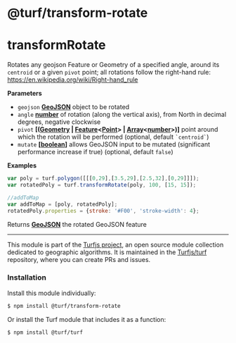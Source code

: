 # @turf/transform-rotate

# transformRotate

Rotates any geojson Feature or Geometry of a specified angle, around its `centroid` or a given `pivot` point;
all rotations follow the right-hand rule: <https://en.wikipedia.org/wiki/Right-hand_rule>

**Parameters**

-   `geojson` **[GeoJSON](http://geojson.org/geojson-spec.html#geojson-objects)** object to be rotated
-   `angle` **[number](https://developer.mozilla.org/en-US/docs/Web/JavaScript/Reference/Global_Objects/Number)** of rotation (along the vertical axis), from North in decimal degrees, negative clockwise
-   `pivot` **\[([Geometry](http://geojson.org/geojson-spec.html#geometry) \| [Feature](http://geojson.org/geojson-spec.html#feature-objects)&lt;[Point](http://geojson.org/geojson-spec.html#point)> | [Array](https://developer.mozilla.org/en-US/docs/Web/JavaScript/Reference/Global_Objects/Array)&lt;[number](https://developer.mozilla.org/en-US/docs/Web/JavaScript/Reference/Global_Objects/Number)>)]** point around which the rotation will be performed (optional, default `` `centroid` ``)
-   `mutate` **\[[boolean](https://developer.mozilla.org/en-US/docs/Web/JavaScript/Reference/Global_Objects/Boolean)]** allows GeoJSON input to be mutated (significant performance increase if true) (optional, default `false`)

**Examples**

```javascript
var poly = turf.polygon([[[0,29],[3.5,29],[2.5,32],[0,29]]]);
var rotatedPoly = turf.transformRotate(poly, 100, [15, 15]);

//addToMap
var addToMap = [poly, rotatedPoly];
rotatedPoly.properties = {stroke: '#F00', 'stroke-width': 4};
```

Returns **[GeoJSON](http://geojson.org/geojson-spec.html#geojson-objects)** the rotated GeoJSON feature

<!-- This file is automatically generated. Please don't edit it directly:
if you find an error, edit the source file (likely index.js), and re-run
./scripts/generate-readmes in the turf project. -->

---

This module is part of the [Turfjs project](http://turfjs.org/), an open source
module collection dedicated to geographic algorithms. It is maintained in the
[Turfjs/turf](https://github.com/Turfjs/turf) repository, where you can create
PRs and issues.

### Installation

Install this module individually:

```sh
$ npm install @turf/transform-rotate
```

Or install the Turf module that includes it as a function:

```sh
$ npm install @turf/turf
```
